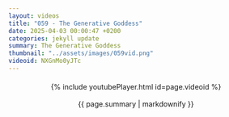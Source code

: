 ```yaml
---
layout: videos
title: "059 - The Generative Goddess"
date: 2025-04-03 00:00:47 +0200
categories: jekyll update
summary: The Generative Goddess
thumbnail: "../assets/images/059vid.png"
videoid: NXGnMo0yJTc
---
```


<div style="text-align: center; margin-top: 20px;">
  {% include youtubePlayer.html id=page.videoid %}
  <p style="margin-top: 15px; font-size: 1.2em; color: #333;">
    <p>{{ page.summary | markdownify }}</p>
  </p>
</div>
